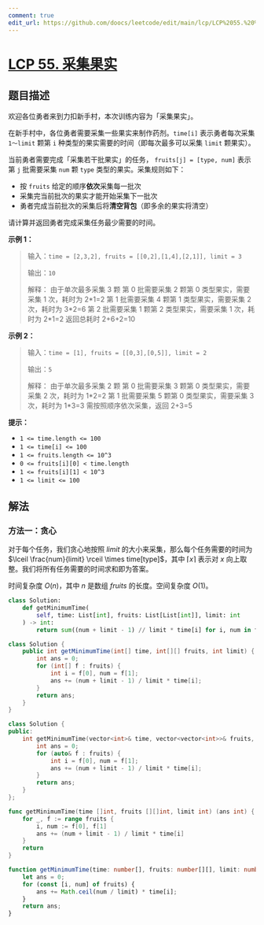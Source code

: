 ```yaml
---
comment: true
edit_url: https://github.com/doocs/leetcode/edit/main/lcp/LCP%2055.%20%E9%87%87%E9%9B%86%E6%9E%9C%E5%AE%9E/README.md
---
```


# [LCP 55. 采集果实](https://leetcode.cn/problems/PTXy4P)

## 题目描述

<!-- 这里写题目描述 -->

欢迎各位勇者来到力扣新手村，本次训练内容为「采集果实」。

在新手村中，各位勇者需要采集一些果实来制作药剂。`time[i]` 表示勇者每次采集 `1～limit` 颗第 `i` 种类型的果实需要的时间（即每次最多可以采集 `limit` 颗果实）。

当前勇者需要完成「采集若干批果实」的任务， `fruits[j] = [type, num]` 表示第 `j` 批需要采集 `num` 颗 `type` 类型的果实。采集规则如下：

-   按 `fruits` 给定的顺序**依次**采集每一批次
-   采集完当前批次的果实才能开始采集下一批次
-   勇者完成当前批次的采集后将**清空背包**（即多余的果实将清空）

请计算并返回勇者完成采集任务最少需要的时间。

**示例 1：**

> 输入：`time = [2,3,2], fruits = [[0,2],[1,4],[2,1]], limit = 3`
>
> 输出：`10`
>
> 解释：
> 由于单次最多采集 3 颗
> 第 0 批需要采集 2 颗第 0 类型果实，需要采集 1 次，耗时为 2\*1=2
> 第 1 批需要采集 4 颗第 1 类型果实，需要采集 2 次，耗时为 3\*2=6
> 第 2 批需要采集 1 颗第 2 类型果实，需要采集 1 次，耗时为 2\*1=2
> 返回总耗时 2+6+2=10

**示例 2：**

> 输入：`time = [1], fruits = [[0,3],[0,5]], limit = 2`
>
> 输出：`5`
>
> 解释：
> 由于单次最多采集 2 颗
> 第 0 批需要采集 3 颗第 0 类型果实，需要采集 2 次，耗时为 1\*2=2
> 第 1 批需要采集 5 颗第 0 类型果实，需要采集 3 次，耗时为 1\*3=3
> 需按照顺序依次采集，返回 2+3=5

**提示：**

-   `1 <= time.length <= 100`
-   `1 <= time[i] <= 100`
-   `1 <= fruits.length <= 10^3`
-   `0 <= fruits[i][0] < time.length`
-   `1 <= fruits[i][1] < 10^3`
-   `1 <= limit <= 100`

## 解法

### 方法一：贪心

对于每个任务，我们贪心地按照 $limit$ 的大小来采集，那么每个任务需要的时间为 $\lceil \frac{num}{limit} \rceil \times time[type]$，其中 $\lceil x \rceil$ 表示对 $x$ 向上取整。我们将所有任务需要的时间求和即为答案。

时间复杂度 $O(n)$，其中 $n$ 是数组 $fruits$ 的长度。空间复杂度 $O(1)$。

<!-- tabs:start -->

```python
class Solution:
    def getMinimumTime(
        self, time: List[int], fruits: List[List[int]], limit: int
    ) -> int:
        return sum((num + limit - 1) // limit * time[i] for i, num in fruits)
```

```java
class Solution {
    public int getMinimumTime(int[] time, int[][] fruits, int limit) {
        int ans = 0;
        for (int[] f : fruits) {
            int i = f[0], num = f[1];
            ans += (num + limit - 1) / limit * time[i];
        }
        return ans;
    }
}
```

```cpp
class Solution {
public:
    int getMinimumTime(vector<int>& time, vector<vector<int>>& fruits, int limit) {
        int ans = 0;
        for (auto& f : fruits) {
            int i = f[0], num = f[1];
            ans += (num + limit - 1) / limit * time[i];
        }
        return ans;
    }
};
```

```go
func getMinimumTime(time []int, fruits [][]int, limit int) (ans int) {
	for _, f := range fruits {
		i, num := f[0], f[1]
		ans += (num + limit - 1) / limit * time[i]
	}
	return
}
```

```ts
function getMinimumTime(time: number[], fruits: number[][], limit: number): number {
    let ans = 0;
    for (const [i, num] of fruits) {
        ans += Math.ceil(num / limit) * time[i];
    }
    return ans;
}
```

<!-- tabs:end -->

<!-- end -->
